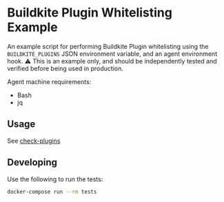 # Buildkite Plugin Whitelisting Example

An example script for performing Buildkite Plugin whitelisting using the `BUILDKITE_PLUGINS` JSON environment variable, and an agent environment hook. ⚠️ This is an example only, and should be independently tested and verified before being used in production.

Agent machine requirements:

* Bash
* jq

## Usage

See [check-plugins](check-plugins)

## Developing

Use the following to run the tests:

```bash
docker-compose run --rm tests
```

